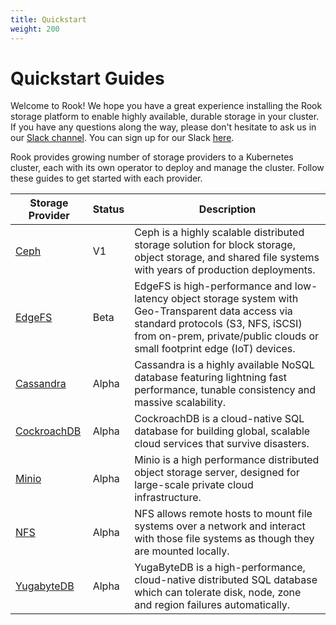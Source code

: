 ```yaml
---
title: Quickstart
weight: 200
---
```


# Quickstart Guides

Welcome to Rook! We hope you have a great experience installing the Rook storage platform to enable highly available, durable storage
in your cluster. If you have any questions along the way, please don't hesitate to ask us in our [Slack channel](https://rook-io.slack.com). You can sign up for our Slack [here](https://slack.rook.io).

Rook provides growing number of storage providers to a Kubernetes cluster, each with its own operator to deploy and manage the cluster. Follow these guides to get started with each provider.

| Storage Provider | Status | Description |
|---|---|---|
| [Ceph](ceph-quickstart.md) | V1 | Ceph is a highly scalable distributed storage solution for block storage, object storage, and shared file systems with years of production deployments. |
| [EdgeFS](edgefs-quickstart.md) | Beta | EdgeFS is high-performance and low-latency object storage system with Geo-Transparent data access via standard protocols (S3, NFS, iSCSI) from on-prem, private/public clouds or small footprint edge (IoT) devices. |
| [Cassandra](cassandra.md) | Alpha | Cassandra is a highly available NoSQL database featuring lightning fast performance, tunable consistency and massive scalability.|
| [CockroachDB](cockroachdb.md) | Alpha | CockroachDB is a cloud-native SQL database for building global, scalable cloud services that survive disasters.  |
| [Minio](minio-object-store.md) | Alpha | Minio is a high performance distributed object storage server, designed for large-scale private cloud infrastructure. |
| [NFS](nfs.md) | Alpha | NFS allows remote hosts to mount file systems over a network and interact with those file systems as though they are mounted locally. |
| [YugabyteDB](yugabytedb.md) | Alpha | YugaByteDB is a high-performance, cloud-native distributed SQL database which can tolerate disk, node, zone and region failures automatically. |
